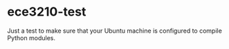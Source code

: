 # ece3210-test

Just a test to make sure that your Ubuntu machine is configured to compile Python modules.
